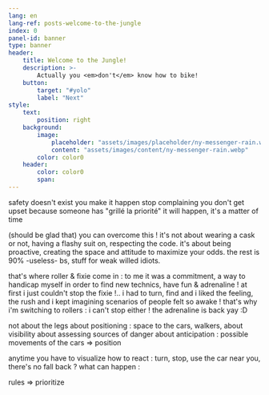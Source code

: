 ```yaml
---
lang: en
lang-ref: posts-welcome-to-the-jungle
index: 0
panel-id: banner
type: banner
header:
    title: Welcome to the Jungle!
    description: >-
        Actually you <em>don't</em> know how to bike!
    button:
        target: "#yolo"
        label: "Next"
style:
    text:
        position: right
    background:
        image:
            placeholder: "assets/images/placeholder/ny-messenger-rain.webp"
            content: "assets/images/content/ny-messenger-rain.webp"
        color: color0
    header:
        color: color0
        span:
---
```

safety doesn't exist
you make it happen
stop complaining
you don't get upset because someone has "grillé la priorité"
it will happen, it's a matter of time

(should be glad that) you can overcome this !
it's not about wearing a cask or not, having a flashy suit on, respecting the code.
it's about being proactive, creating the space and attitude to maximize your odds.
the rest is 90% -useless- bs, stuff for weak willed idiots.

that's where roller & fixie come in : to me it was a commitment, a way to handicap myself in order to find new technics, have fun & adrenaline !
at first i just couldn't stop the fixie !.. i had to turn, find
and i liked the feeling, the rush and i kept imagining scenarios of people
felt so awake !
that's why i'm switching to rollers : i can't stop either ! the adrenaline is back yay :D

not about the legs
about positioning : space to the cars, walkers, 
about visibility
about assessing sources of danger
about anticipation : possible movements of the cars => position

anytime you have to visualize
how to react : turn, stop, use the car near you, there's no fall back ?
what can happen : 

rules
=> prioritize
